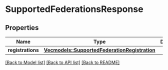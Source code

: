 # SupportedFederationsResponse

## Properties

Name | Type | Description | Notes
------------ | ------------- | ------------- | -------------
**registrations** | [**Vec<models::SupportedFederationRegistration>**](SupportedFederationRegistration.md) |  | 

[[Back to Model list]](../README.md#documentation-for-models) [[Back to API list]](../README.md#documentation-for-api-endpoints) [[Back to README]](../README.md)


